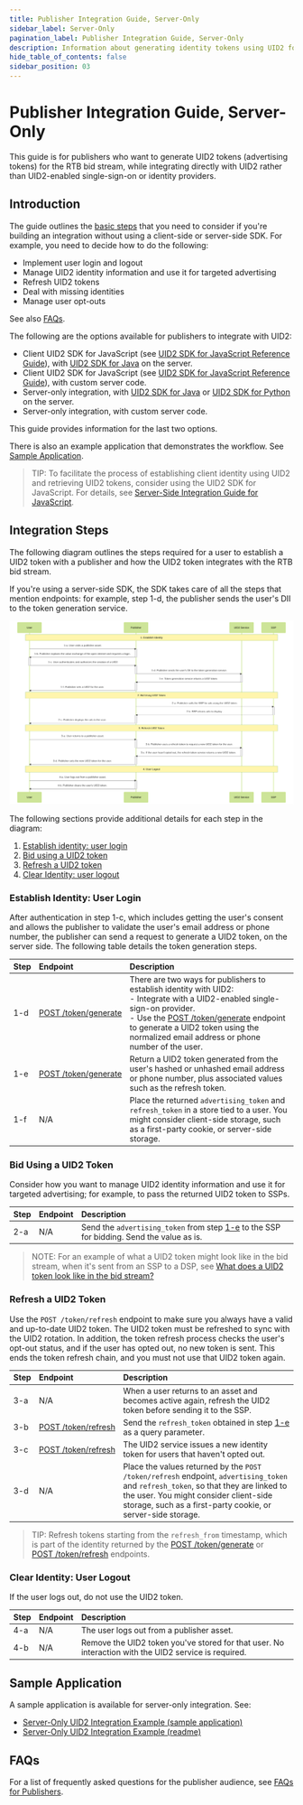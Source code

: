 ```yaml
---
title: Publisher Integration Guide, Server-Only
sidebar_label: Server-Only
pagination_label: Publisher Integration Guide, Server-Only
description: Information about generating identity tokens using UID2 for the RTB bid stream, while integrating directly with UID2 rather than UID2-enabled single-sign-on or identity providers.
hide_table_of_contents: false
sidebar_position: 03
---
```


# Publisher Integration Guide, Server-Only

This guide is for publishers who want to generate UID2 tokens (advertising tokens) for the RTB bid stream, while integrating directly with UID2 rather than UID2-enabled single-sign-on or identity providers. 

<!-- It includes the following sections:

- [Introduction](#introduction)
- [Integration Steps ](#integration-steps)
  - [Establish Identity: User Login](#establish-identity-user-login)
  - [Bid Using UID2 Tokens](#bid-using-uid2-tokens)
  - [Refresh Tokens](#refresh-tokens)
  - [Clear Identity: User Logout](#clear-identity-user-logout)
  - [Sample Application](#sample-application)
- [FAQs](#faqs) -->

## Introduction

The guide outlines the [basic steps](#integration-steps) that you need to consider if you're building an integration without using a client-side or server-side SDK. For example, you need to decide how to do the following:

- Implement user login and logout
- Manage UID2 identity information and use it for targeted advertising
- Refresh UID2 tokens
- Deal with missing identities
- Manage user opt-outs

See also [FAQs](#faqs).

The following are the options available for publishers to integrate with UID2:

- Client UID2 SDK for JavaScript (see [UID2 SDK for JavaScript Reference Guide](../sdks/client-side-identity.md)), with [UID2 SDK for Java](../sdks/uid2-sdk-ref-java.md) on the server.
- Client UID2 SDK for JavaScript (see [UID2 SDK for JavaScript Reference Guide](../sdks/client-side-identity.md)), with custom server code.
- Server-only integration, with [UID2 SDK for Java](../sdks/uid2-sdk-ref-java.md) or [UID2 SDK for Python](../sdks/uid2-sdk-ref-python.md) on the server.
- Server-only integration, with custom server code.

This guide provides information for the last two options.

There is also an example application that demonstrates the workflow. See [Sample Application](#sample-application).

>TIP: To facilitate the process of establishing client identity using UID2 and retrieving UID2 tokens, consider using the UID2 SDK for JavaScript. For details, see [Server-Side Integration Guide for JavaScript](integration-javascript-server-side.md).

## Integration Steps

The following diagram outlines the steps required for a user to establish a UID2 token with a publisher and how the UID2 token integrates with the RTB bid stream.

If you're using a server-side SDK, the SDK takes care of all the steps that mention endpoints: for example, step 1-d, the publisher sends the user's DII to the token generation service.

![Publisher Flow Without SDK](images/custom-publisher-integration-mermaid.svg)

<!-- https://mermaid.live/edit#pako:eNqdVTtv2zAQ_isHLRlqC6idyUOGwh0MtIVQV5sWRjzJRGVSJSm3bpD_3uPDUmRZDZIske_I73F3JJ-SUnFMNgmAwV8dyhK3gtWaHQsJ9NcybUUpWiYt5MAM5Ab1NJW5VNY9NsIcbuXz3Xbld7v_e9QnUeJ01X6fFTKEvymLoE6oIV9QeAMfU_hsLPMMsOMorbDnsDZfPjx8cEuWLPX64CSMsAYYtBdJRG7QpmFDRhuWudvwmA6qAf-0DRPSgD0gnFjTIYXKA5M1Sal8VLUoQUiLWqIFJjloVzXjyRpVCxkpWGnFiZGHfNDoJZZRIusIj0yUtMh4JBdRWvzFIKDUyKxQ0lEzX7gIzfEavP-dDf7cBsfHXzo0KHlA70jDnYHtbgdW-YhVP8lbjRJ14DWhTVPW7NoiUUWX9HUxiin8mIGkotlOSxN9Beob7nrcmwYdSTV2Z3vISune500HM2O2SuGT4NQiIeuA5E0MtGGVm7SBuGRNE8pKWU_NqMydx3DRicleiJ94F6GPULiVm0kH09fIdUwBF4am8zz10kPMFGnlRm7QGnGC3Ij9nkKtU_iOlUY6jddlirO-7o_jxQpRzR3J-RFejw8p6XRN1pE7TC0Bx3NIKYm_X1T89Ul4dZbXroK7qkeBAzPyztJlYJGD6uzCp8aSpqM-1vWOcV9fH2YbuvhWwzMdvY_d-qJq8jRq5X3fSrrjjLMMlVbHt3XTwYxaWTbI9Og6-l95smSRHFEfmeD0XD25fJHQ3iMWyYY-yTb1v0gK-Uwr6TJV-7Msk43VHS6SruUEEp-2ZFOxxlAUubBKfw0voH8In_8BLSZHlA -->

The following sections provide additional details for each step in the diagram:
 
 1. [Establish identity: user login](#establish-identity-user-login)
 2. [Bid using a UID2 token](#bid-using-uid2-tokens)
 3. [Refresh a UID2 token](#refresh-tokens)
 4. [Clear Identity: user logout](#clear-identity-user-logout)

### Establish Identity: User Login

After authentication in step 1-c, which includes getting the user's consent and allows the publisher to validate the user's email address or phone number, the publisher can send a request to generate a UID2 token, on the server side. The following table details the token generation steps.

| Step | Endpoint | Description |
| :--- | :--- | :--- |
| 1-d | [POST&nbsp;/token/generate](../endpoints/post-token-generate.md) | There are two ways for publishers to establish identity with UID2:<br/>- Integrate with a UID2-enabled single-sign-on provider.<br/>- Use the [POST&nbsp;/token/generate](../endpoints/post-token-generate.md) endpoint to generate a UID2 token using the normalized email address or phone number of the user. |
| 1-e | [POST&nbsp;/token/generate](../endpoints/post-token-generate.md) | Return a UID2 token generated from the user's hashed or unhashed email address or phone number, plus associated values such as the refresh token. |
| 1-f | N/A | Place the returned `advertising_token` and `refresh_token` in a store tied to a user. You might consider client-side storage, such as a first-party cookie, or server-side storage. |

### Bid Using a UID2 Token

Consider how you want to manage UID2 identity information and use it for targeted advertising; for example, to pass the returned UID2 token to SSPs.

| Step | Endpoint | Description |
| :--- | :--- | :--- |
| 2-a | N/A| Send the `advertising_token` from step [1-e](#establish-identity) to the SSP for bidding. Send the value as is. |

>NOTE: For an example of what a UID2 token might look like in the bid stream, when it's sent from an SSP to a DSP, see [What does a UID2 token look like in the bid stream?](../getting-started/gs-faqs.md#what-does-a-uid2-token-look-like-in-the-bid-stream)

### Refresh a UID2 Token

Use the `POST /token/refresh` endpoint to make sure you always have a valid and up-to-date UID2 token. The UID2 token must be refreshed to sync with the UID2 rotation. In addition, the token refresh process checks the user's opt-out status, and if the user has opted out, no new token is sent. This ends the token refresh chain, and you must not use that UID2 token again.

| Step | Endpoint | Description |
| :--- | :--- | :--- |
| 3-a |N/A | When a user returns to an asset and becomes active again, refresh the UID2 token before sending it to the SSP. | 
| 3-b | [POST&nbsp;/token/refresh](../endpoints/post-token-refresh.md)  | Send the `refresh_token` obtained in step [1-e](#establish-identity) as a query parameter. |
| 3-c | [POST&nbsp;/token/refresh](../endpoints/post-token-refresh.md) | The UID2 service issues a new identity token for users that haven't opted out. |
| 3-d | N/A| Place the values returned by the `POST /token/refresh` endpoint, `advertising_token` and `refresh_token`, so that they are linked to the user. You might consider client-side storage, such as a first-party cookie, or server-side storage. |

>TIP: Refresh tokens starting from the `refresh_from` timestamp, which is part of the identity returned by the [POST&nbsp;/token/generate](../endpoints/post-token-generate.md) or [POST&nbsp;/token/refresh](../endpoints/post-token-refresh.md) endpoints. 

### Clear Identity: User Logout

If the user logs out, do not use the UID2 token.

| Step | Endpoint | Description |
| :--- | :--- | :--- |
| 4-a | N/A | The user logs out from a publisher asset. |
| 4-b | N/A | Remove the UID2 token you've stored for that user. No interaction with the UID2 service is required. |

## Sample Application

A sample application is available for server-only integration. See:

- [Server-Only UID2 Integration Example (sample application)](https://secure-signals-srvonly-integ.uidapi.com/)
- [Server-Only UID2 Integration Example (readme)](https://github.com/IABTechLab/uid2-examples/blob/main/publisher/server_only/README.md)

## FAQs

For a list of frequently asked questions for the publisher audience, see [FAQs for Publishers](../getting-started/gs-faqs.md#faqs-for-publishers).
